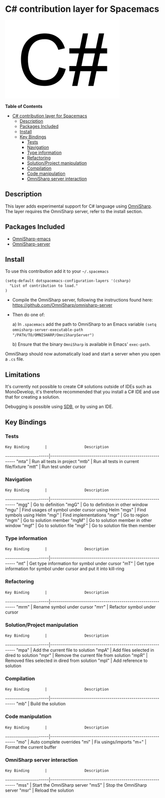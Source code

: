 # C# contribution layer for Spacemacs

![logo](img/csharp.png)

<!-- markdown-toc start - Don't edit this section. Run M-x markdown-toc/generate-toc again -->
**Table of Contents**

- [C# contribution layer for Spacemacs](#c-contribution-layer-for-spacemacs)
    - [Description](#description)
    - [Packages Included](#packages-included)
    - [Install](#install)
    - [Key Bindings](#key-bindings)
        - [Tests](#tests)
        - [Navigation](#navigation)
        - [Type information](#type-information)
        - [Refactoring](#refactoring)
        - [Solution/Project manipulation](#solutionproject-manipulation)
        - [Compilation](#compilation)
        - [Code manipulation](#code-manipulation)
        - [OmniSharp server interaction](#omnisharp-server-interaction)

<!-- markdown-toc end -->

## Description

This layer adds experimental support for C# language using [OmniSharp](https://github.com/OmniSharp/omnisharp-emacs).
The layer requires the OmniSharp server, refer to the install section.

## Packages Included

- [OmniSharp-emacs](https://github.com/OmniSharp/omnisharp-emacs)
- [OmniSharp-server](https://github.com/OmniSharp/omnisharp-server)

## Install

To use this contribution add it to your `~/.spacemacs`

```elisp
(setq-default dotspacemacs-configuration-layers '(csharp)
  "List of contribution to load."
)
```

- Compile the OmniSharp server, following the instructions found here: https://github.com/OmniSharp/omnisharp-server

- Then do one of:

    a) In `.spacemacs` add the path to OmniSharp to an Emacs variable `(setq omnisharp-server-executable-path "/PATH/TO/OMNISHARP/OmniSharpServer")`

    b) Ensure that the binary `OmniSharp` is available in Emacs' `exec-path`.

OmniSharp should now automatically load and start a server when you open a `.cs` file.

## Limitations
It's currently not possible to create C# solutions outside of IDEs such as MonoDevelop,
it's therefore recommended that you install a C# IDE and use that for creating a solution.

Debugging is possible using [SDB](https://github.com/mono/sdb), or by using an IDE.

## Key Bindings

### Tests

    Key Binding       |                 Description
----------------------|------------------------------------------------------------
                "mta" | Run all tests in project
                "mtb" | Run all tests in current file/fixture
                "mtt" | Run test under cursor

### Navigation

    Key Binding       |                 Description
----------------------|------------------------------------------------------------
                "mgg" |   Go to definition
                "mgG" |   Go to definition in other window
                "mgu" |   Find usages of symbol under cursor using Helm
                "mgs" |   Find symbols using Helm
                "mgi" |   Find implementations
                "mgr" |   Go to region
                "mgm" |   Go to solution member
                "mgM" |   Go to solution member in other window
                "mgf" |   Go to solution file
                "mgF" |   Go to solution file then member

### Type information

    Key Binding       |                 Description
----------------------|------------------------------------------------------------
                 "mt" | Get type information for symbol under cursor
                 "mT" | Get type information for symbol under cursor and put it into kill-ring

### Refactoring

    Key Binding       |                 Description
----------------------|------------------------------------------------------------
                "mrm" | Rename symbol under cursor
                "mrr" | Refactor symbol under cursor

### Solution/Project manipulation

    Key Binding       |                 Description
----------------------|------------------------------------------------------------
                "mpa" | Add the current file to solution
                "mpA" | Add files selected in dired to solution
                "mpr" | Remove the current file from solution
                "mpR" | Removed files selected in dired from solution
                "mpl" | Add reference to solution

### Compilation

    Key Binding       |                 Description
----------------------|------------------------------------------------------------
                 "mb" | Build the solution

### Code manipulation

    Key Binding       |                 Description
----------------------|------------------------------------------------------------
                 "mo" | Auto complete overrides
                 "mi" | Fix usings/imports
                 "m=" | Format the current buffer

### OmniSharp server interaction

    Key Binding       |                 Description
----------------------|------------------------------------------------------------
                "mss" | Start the OmniSharp server
                "msS" | Stop the OmniSharp server
                "msr" | Reload the solution
